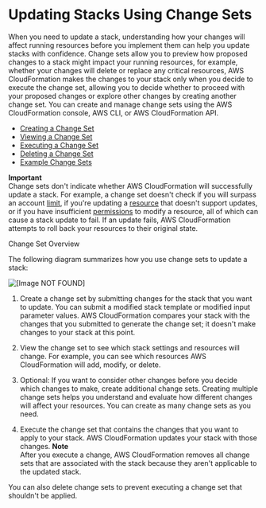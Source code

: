 # Updating Stacks Using Change Sets<a name="using-cfn-updating-stacks-changesets"></a>

When you need to update a stack, understanding how your changes will affect running resources before you implement them can help you update stacks with confidence\. Change sets allow you to preview how proposed changes to a stack might impact your running resources, for example, whether your changes will delete or replace any critical resources, AWS CloudFormation makes the changes to your stack only when you decide to execute the change set, allowing you to decide whether to proceed with your proposed changes or explore other changes by creating another change set\. You can create and manage change sets using the AWS CloudFormation console, AWS CLI, or AWS CloudFormation API\.


+ [Creating a Change Set](using-cfn-updating-stacks-changesets-create.md)
+ [Viewing a Change Set](using-cfn-updating-stacks-changesets-view.md)
+ [Executing a Change Set](using-cfn-updating-stacks-changesets-execute.md)
+ [Deleting a Change Set](using-cfn-updating-stacks-changesets-delete.md)
+ [Example Change Sets](using-cfn-updating-stacks-changesets-samples.md)

**Important**  
Change sets don't indicate whether AWS CloudFormation will successfully update a stack\. For example, a change set doesn't check if you will surpass an account [limit](cloudformation-limits.md), if you're updating a [resource](aws-template-resource-type-ref.md) that doesn't support updates, or if you have insufficient [permissions](using-iam-template.md) to modify a resource, all of which can cause a stack update to fail\. If an update fails, AWS CloudFormation attempts to roll back your resources to their original state\.

Change Set Overview

The following diagram summarizes how you use change sets to update a stack:

![\[Image NOT FOUND\]](http://docs.aws.amazon.com/AWSCloudFormation/latest/UserGuide/images/update-stack-changesets-diagram.png)

1. Create a change set by submitting changes for the stack that you want to update\. You can submit a modified stack template or modified input parameter values\. AWS CloudFormation compares your stack with the changes that you submitted to generate the change set; it doesn't make changes to your stack at this point\.

1. View the change set to see which stack settings and resources will change\. For example, you can see which resources AWS CloudFormation will add, modify, or delete\.

1. Optional: If you want to consider other changes before you decide which changes to make, create additional change sets\. Creating multiple change sets helps you understand and evaluate how different changes will affect your resources\. You can create as many change sets as you need\.

1. Execute the change set that contains the changes that you want to apply to your stack\. AWS CloudFormation updates your stack with those changes\.
**Note**  
After you execute a change, AWS CloudFormation removes all change sets that are associated with the stack because they aren't applicable to the updated stack\.

You can also delete change sets to prevent executing a change set that shouldn't be applied\.